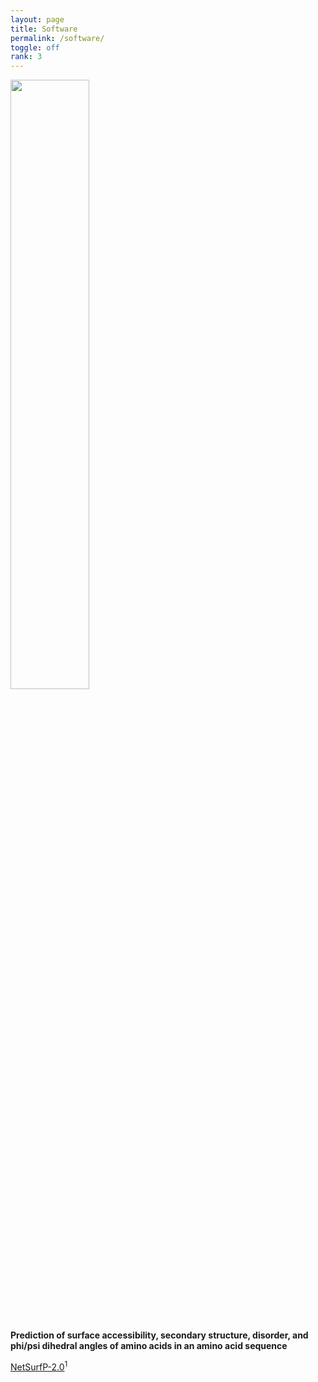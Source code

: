 ```yaml
---
layout: page
title: Software
permalink: /software/
toggle: off
rank: 3
---
```


<div style="margin-bottom: 50px;">
    <img class="float-right" width="50%" src="{{ 'projects/wordcloud.png' | prepend: site.images_dir | prepend: site.baseurl }}" />
</div>


**Prediction of surface accessibility, secondary structure, disorder, and phi/psi dihedral angles of amino acids in an amino acid sequence**

[NetSurfP-2.0](http://www.cbs.dtu.dk/services/NetSurfP/)<sup>1</sup>
